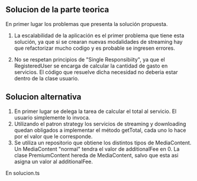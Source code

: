 ## Solucion de la parte teorica

En primer lugar los problemas que presenta la solución propuesta. 

1) La escalabilidad de la aplicación es el primer problema que tiene esta solución, ya que si se crearan nuevas modalidades de streaming hay que refactorizar mucho codigo y es probable se ingresen errores.

2) No se respetan principios de "Single Responsibiity", ya que el RegisteredUser se encarga de calcular la cantidad de gasto en servicios. El código que resuelve dicha necesidad no deberia estar dentro de la clase usuario.

## Solucion alternativa

1) En primer lugar se delega la tarea de calcular el total al servicio. El usuario simplemente lo invoca.
2) Utilizando el patron strategy los servicios de streaming y downloading quedan obligados a implementar el método getTotal, cada uno lo hace por el valor que le corresponde.
3) Se utiliza un repositorio que obtiene los distintos tipos de MediaContent. Un MediaContent "normal" tendra el valor de additionalFee en 0. La clase PremiumContent hereda de MediaContent, salvo que esta asi asigna un valor al additionalFee.

En solucion.ts
